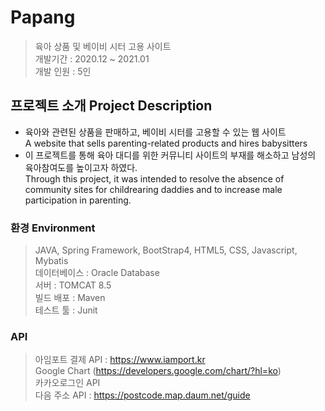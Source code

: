 
# Papang
> 육아 상품 및 베이비 시터 고용 사이트<br>
> 개발기간 : 2020.12 ~ 2021.01<br>
> 개발 인원 : 5인

##  프로젝트 소개 Project Description
- 육아와 관련된 상품을 판매하고, 베이비 시터를 고용할 수 있는 웹 사이트<br>
A website that sells parenting-related products and hires babysitters
- 이 프로젝트를 통해 육아 대디를 위한 커뮤니티 사이트의 부재를 해소하고 남성의 육아참여도를 높이고자 하였다.<br>
Through this project, it was intended to resolve the absence of community sites for childrearing daddies and to increase male participation in parenting.

###  환경 Environment
> JAVA, Spring Framework, BootStrap4, HTML5, CSS, Javascript, Mybatis<br>
데이터베이스 : Oracle Database<br>
서버 : TOMCAT 8.5<br>
빌드 배포 : Maven<br>
테스트 툴 : Junit<br>
###  API
> 아임포트 결제 API : https://www.iamport.kr<br>
Google Chart (https://developers.google.com/chart/?hl=ko)<br>
카카오로그인 API<br>
다음 주소 API : https://postcode.map.daum.net/guide


